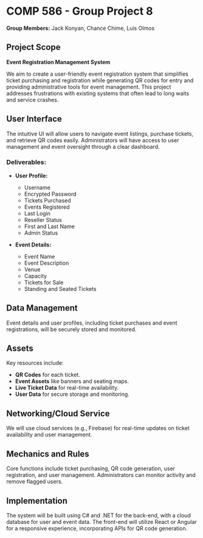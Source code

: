 # COMP 586 - Group Project 8

**Group Members:** Jack Konyan, Chance Chime, Luis Olmos

## Project Scope

**Event Registration Management System**

We aim to create a user-friendly event registration system that simplifies ticket purchasing and registration while generating QR codes for entry and providing administrative tools for event management. This project addresses frustrations with existing systems that often lead to long waits and service crashes.

## User Interface

The intuitive UI will allow users to navigate event listings, purchase tickets, and retrieve QR codes easily. Administrators will have access to user management and event oversight through a clear dashboard.

### Deliverables:

- **User Profile:**
  - Username
  - Encrypted Password
  - Tickets Purchased
  - Events Registered
  - Last Login
  - Reseller Status
  - First and Last Name
  - Admin Status

- **Event Details:**
  - Event Name
  - Event Description
  - Venue
  - Capacity
  - Tickets for Sale
  - Standing and Seated Tickets

## Data Management

Event details and user profiles, including ticket purchases and event registrations, will be securely stored and monitored.

## Assets

Key resources include:
- **QR Codes** for each ticket.
- **Event Assets** like banners and seating maps.
- **Live Ticket Data** for real-time availability.
- **User Data** for secure storage and monitoring.

## Networking/Cloud Service

We will use cloud services (e.g., Firebase) for real-time updates on ticket availability and user management.

## Mechanics and Rules

Core functions include ticket purchasing, QR code generation, user registration, and user management. Administrators can monitor activity and remove flagged users.

## Implementation

The system will be built using C# and .NET for the back-end, with a cloud database for user and event data. The front-end will utilize React or Angular for a responsive experience, incorporating APIs for QR code generation.
